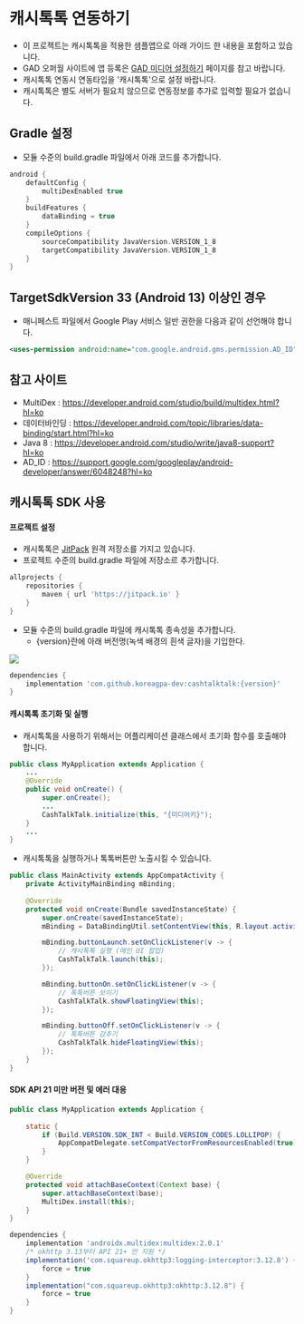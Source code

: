 # 캐시톡톡 연동하기

- 이 프로젝트는 캐시톡톡을 적용한 샘플앱으로 아래 가이드 한 내용을 포함하고 있습니다.
- GAD 오퍼월 사이트에 앱 등록은 [GAD 미디어 설정하기](https://github.com/koreagpa-dev/gad-sample-android/blob/cashtalktalk/guide_media.md#gad-%EB%AF%B8%EB%94%94%EC%96%B4-%EC%84%A4%EC%A0%95%ED%95%98%EA%B8%B0) 페이지를 참고 바랍니다.
- 캐시톡톡 연동시 연동타입을 '캐시톡톡'으로 설정 바랍니다.
- 캐시톡톡은 별도 서버가 필요치 않으므로 연동정보를 추가로 입력할 필요가 없습니다.

## Gradle 설정
- 모듈 수준의 build.gradle 파일에서 아래 코드를 추가합니다.

```groovy
android {
    defaultConfig {
        multiDexEnabled true
    }
    buildFeatures {
        dataBinding = true
    }
    compileOptions {
        sourceCompatibility JavaVersion.VERSION_1_8
        targetCompatibility JavaVersion.VERSION_1_8
    }
}
```

## TargetSdkVersion 33 (Android 13) 이상인 경우
- 매니페스트 파일에서 Google Play 서비스 일반 권한을 다음과 같이 선언해야 합니다.
```xml
<uses-permission android:name="com.google.android.gms.permission.AD_ID"/>
```

## 참고 사이트
- MultiDex : https://developer.android.com/studio/build/multidex.html?hl=ko
- 데이터바인딩 : https://developer.android.com/topic/libraries/data-binding/start.html?hl=ko
- Java 8 : https://developer.android.com/studio/write/java8-support?hl=ko
- AD_ID : https://support.google.com/googleplay/android-developer/answer/6048248?hl=ko

## 캐시톡톡 SDK 사용
#### 프로젝트 설정
- 캐시톡톡은 [JitPack](https://jitpack.io/) 원격 저장소를 가지고 있습니다.
- 프로젝트 수준의 build.gradle 파일에 저장소르 추가합니다.
```groovy
allprojects {
    repositories {
        maven { url 'https://jitpack.io' }
    }
}
```
- 모듈 수준의 build.gradle 파일에 캐시톡톡 종속성을 추가합니다.
    - {version}란에 아래 버전명(녹색 배경의 흰색 글자)을 기입한다.

[![](https://jitpack.io/v/koreagpa-dev/cashtalktalk.svg)](https://jitpack.io/#koreagpa-dev/cashtalktalk)
```groovy
dependencies {
    implementation 'com.github.koreagpa-dev:cashtalktalk:{version}'
}
```
#### 캐시톡톡 초기화 및 실행
- 캐시톡톡을 사용하기 위해서는 어플리케이션 클래스에서 초기화 함수를 호출해야 합니다.
```java
public class MyApplication extends Application {
    ...
    @Override
    public void onCreate() {
        super.onCreate();
        ...
        CashTalkTalk.initialize(this, "{미디어키}");
    }
    ...
}
```
- 캐시톡톡을 실행하거나 톡톡버튼만 노출시킬 수 있습니다.
```java
public class MainActivity extends AppCompatActivity {
    private ActivityMainBinding mBinding;
    
    @Override
    protected void onCreate(Bundle savedInstanceState) {
        super.onCreate(savedInstanceState);
        mBinding = DataBindingUtil.setContentView(this, R.layout.activity_main);

        mBinding.buttonLaunch.setOnClickListener(v -> {
            // 캐시톡톡 실행 (메인 UI 팝업)
            CashTalkTalk.launch(this);
        });

        mBinding.buttonOn.setOnClickListener(v -> {
            // 톡톡버튼 보이기
            CashTalkTalk.showFloatingView(this);
        });

        mBinding.buttonOff.setOnClickListener(v -> {
            // 톡톡버튼 감추기
            CashTalkTalk.hideFloatingView(this);
        });
    }
}
```


#### SDK API 21 미만 버전 및 에러 대응
```java
public class MyApplication extends Application {
    
    static {
        if (Build.VERSION.SDK_INT < Build.VERSION_CODES.LOLLIPOP) {
            AppCompatDelegate.setCompatVectorFromResourcesEnabled(true);
        }
    }

    @Override
    protected void attachBaseContext(Context base) {
        super.attachBaseContext(base);
        MultiDex.install(this);
    }
}
```
```groovy
dependencies {
    implementation 'androidx.multidex:multidex:2.0.1'
    /* okhttp 3.13부터 API 21+ 만 지원 */
    implementation('com.squareup.okhttp3:logging-interceptor:3.12.8') {
        force = true
    }
    implementation("com.squareup.okhttp3:okhttp:3.12.8") {
        force = true
    }
}
```